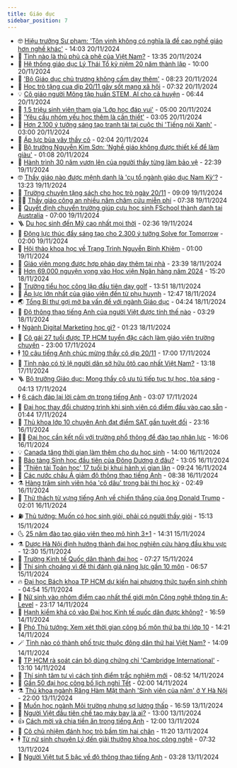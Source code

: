 ```yaml
---
title: Giáo dục
sidebar_position: 7
---
```


<!-- vnexpress-giao-duc:START -->
- 🤓 [Hiệu trưởng Sư phạm: &#39;Tôn vinh không có nghĩa là đề cao nghề giáo hơn nghề khác&#39;](https://vnexpress.net/hieu-truong-su-pham-ton-vinh-khong-co-nghia-la-de-cao-nghe-giao-hon-nghe-khac-4818218.html) - 14:03 20/11/2024
- 🦆 [Tỉnh nào là thủ phủ cà phê của Việt Nam?](https://vnexpress.net/tinh-nao-la-thu-phu-ca-phe-cua-viet-nam-4818444.html) - 13:35 20/11/2024
- 🦩 [Hệ thống giáo dục Lý Thái Tổ kỷ niệm 20 năm thành lập](https://vnexpress.net/he-thong-giao-duc-ly-thai-to-ky-niem-20-nam-thanh-lap-4818180.html) - 10:00 20/11/2024
- 🌮 [&#39;Bộ Giáo dục chủ trương không cấm dạy thêm&#39;](https://vnexpress.net/bo-giao-duc-chu-truong-khong-cam-day-them-4818296.html) - 08:23 20/11/2024
- 🔭 [Học trò tặng cua dịp 20/11 gây sốt mạng xã hội](https://vnexpress.net/hoc-tro-tang-cua-dip-20-11-gay-sot-mang-xa-hoi-4818261.html) - 07:32 20/11/2024
- 💡 [Cô giáo người Mông tập huấn STEM, AI cho cả huyện](https://vnexpress.net/co-giao-nguoi-mong-tap-huan-stem-ai-cho-ca-huyen-4817222.html) - 06:44 20/11/2024
- 🥰 [1,5 triệu sinh viên tham gia &#39;Lớp học đáp vui&#39;](https://vnexpress.net/1-5-trieu-sinh-vien-tham-gia-lop-hoc-dap-vui-4817838.html) - 05:00 20/11/2024
- 🐲 [&#39;Yêu cầu nhóm yếu học thêm là cần thiết&#39;](https://vnexpress.net/yeu-cau-nhom-yeu-hoc-them-la-can-thiet-4818093.html) - 03:05 20/11/2024
- 🦒 [Hơn 2.100 ý tưởng sáng tạo tranh tài tại cuộc thi &#39;Tiếng nói Xanh&#39;](https://vnexpress.net/hon-2-100-y-tuong-sang-tao-tranh-tai-tai-cuoc-thi-tieng-noi-xanh-4818103.html) - 03:00 20/11/2024
- 🦆 [Áp lực bủa vây thầy cô](https://vnexpress.net/ap-luc-bua-vay-thay-co-4818002.html) - 02:04 20/11/2024
- 🧰 [Bộ trưởng Nguyễn Kim Sơn: &#39;Nghề giáo không được thiết kế để làm giàu&#39;](https://vnexpress.net/bo-truong-nguyen-kim-son-nghe-giao-khong-duoc-thiet-ke-de-lam-giau-4818078.html) - 01:08 20/11/2024
- 🐘 [Hành trình 30 năm vươn lên của người thầy từng làm bảo vệ](https://vnexpress.net/hanh-trinh-30-nam-vuon-len-cua-nguoi-thay-tung-lam-bao-ve-4818031.html) - 22:39 19/11/2024
- 🤓 [Thầy giáo nào được mệnh danh là &#39;cụ tổ ngành giáo dục Nam Kỳ&#39;?](https://vnexpress.net/thay-giao-nao-duoc-menh-danh-la-cu-to-nganh-giao-duc-nam-ky-4817963.html) - 13:23 19/11/2024
- 🧰 [Trường chuyên tặng sách cho học trò ngày 20/11](https://vnexpress.net/truong-chuyen-tang-sach-cho-hoc-tro-ngay-20-11-4817815.html) - 09:09 19/11/2024
- 🧑‍💻 [Thầy giáo công an nhiều năm châm cứu miễn phí](https://vnexpress.net/thay-giao-cong-an-nhieu-nam-cham-cuu-mien-phi-4817128.html) - 07:38 19/11/2024
- 🫶 [Quyết định chuyển trường giúp cựu học sinh FSchool thành danh tại Australia](https://vnexpress.net/quyet-dinh-chuyen-truong-giup-cuu-hoc-sinh-fschool-thanh-danh-tai-australia-4817280.html) - 07:00 19/11/2024
- 🪜 [Du học sinh đến Mỹ cao nhất mọi thời](https://vnexpress.net/du-hoc-sinh-den-my-cao-nhat-moi-thoi-4817619.html) - 02:36 19/11/2024
- 🎊 [Động lực thúc đẩy sáng tạo cho 2.300 ý tưởng Solve for Tomorrow](https://vnexpress.net/dong-luc-thuc-day-sang-tao-cho-2-300-y-tuong-solve-for-tomorrow-4816590.html) - 02:00 19/11/2024
- 🧐 [Hội thảo khoa học về Trạng Trình Nguyễn Bỉnh Khiêm](https://vnexpress.net/hoi-thao-khoa-hoc-ve-trang-trinh-nguyen-binh-khiem-4817225.html) - 01:00 19/11/2024
- 🌈 [Giáo viên mong được hợp pháp dạy thêm tại nhà](https://vnexpress.net/giao-vien-mong-duoc-hop-phap-day-them-tai-nha-4817566.html) - 23:39 18/11/2024
- 🥰 [Hơn 69.000 nguyện vọng vào Học viện Ngân hàng năm 2024](https://vnexpress.net/hon-69-000-nguyen-vong-vao-hoc-vien-ngan-hang-nam-2024-4817377.html) - 15:20 18/11/2024
- 🎡 [Trường tiểu học công lập đầu tiên dạy golf](https://vnexpress.net/truong-tieu-hoc-cong-lap-dau-tien-day-golf-4817406.html) - 13:51 18/11/2024
- 🎊 [Áp lực lớn nhất của giáo viên đến từ phụ huynh](https://vnexpress.net/ap-luc-lon-nhat-cua-giao-vien-den-tu-phu-huynh-4817506.html) - 12:47 18/11/2024
- 🌏 [Tổng Bí thư gợi mở ba vấn đề với ngành Giáo dục](https://vnexpress.net/tong-bi-thu-goi-mo-ba-van-de-voi-nganh-giao-duc-4817291.html) - 04:24 18/11/2024
- 🥸 [Độ thông thạo tiếng Anh của người Việt được tính thế nào](https://vnexpress.net/do-thong-thao-tieng-anh-cua-nguoi-viet-duoc-tinh-the-nao-4816663.html) - 03:29 18/11/2024
- 🕴 [Ngành Digital Marketing học gì?](https://vnexpress.net/nganh-digital-marketing-hoc-gi-4815741.html) - 01:23 18/11/2024
- 💂 [Cô gái 27 tuổi được TP HCM tuyển đặc cách làm giáo viên trường chuyên](https://vnexpress.net/co-gai-27-tuoi-duoc-tp-hcm-tuyen-dac-cach-lam-giao-vien-truong-chuyen-4816855.html) - 23:00 17/11/2024
- 🕴 [10 câu tiếng Anh chúc mừng thầy cô dịp 20/11](https://vnexpress.net/10-cau-tieng-anh-chuc-mung-thay-co-dip-20-11-4817081.html) - 17:00 17/11/2024
- 🌋 [Tỉnh nào có tỷ lệ người dân sở hữu ôtô cao nhất Việt Nam?](https://vnexpress.net/tinh-nao-co-ty-le-nguoi-dan-so-huu-oto-cao-nhat-viet-nam-4816904.html) - 13:18 17/11/2024
- 🪜 [Bộ trưởng Giáo dục: Mong thầy cô ưu tú tiếp tục tự học, tỏa sáng](https://vnexpress.net/bo-truong-giao-duc-mong-thay-co-uu-tu-tiep-tuc-tu-hoc-toa-sang-4816989.html) - 04:13 17/11/2024
- 🕴 [6 cách đáp lại lời cảm ơn trong tiếng Anh](https://vnexpress.net/6-cach-dap-lai-loi-cam-on-trong-tieng-anh-4816964.html) - 03:07 17/11/2024
- 🎃 [Đại học thay đổi chương trình khi sinh viên có điểm đầu vào cao sẵn](https://vnexpress.net/dai-hoc-thay-doi-chuong-trinh-khi-sinh-vien-co-diem-dau-vao-cao-san-4816761.html) - 01:44 17/11/2024
- 🦏 [Thủ khoa lớp 10 chuyên Anh đạt điểm SAT gần tuyệt đối](https://vnexpress.net/thu-khoa-lop-10-chuyen-anh-dat-diem-sat-gan-tuyet-doi-4816928.html) - 23:16 16/11/2024
- 🧑‍🏫 [Đại học cần kết nối với trường phổ thông để đào tạo nhân lực](https://vnexpress.net/dai-hoc-can-ket-noi-voi-truong-pho-thong-de-dao-tao-nhan-luc-4816692.html) - 16:06 16/11/2024
- 💡 [Canada tăng thời gian làm thêm cho du học sinh](https://vnexpress.net/canada-tang-thoi-gian-lam-them-cho-du-hoc-sinh-4816865.html) - 14:00 16/11/2024
- 🐎 [Bảo tàng Sinh học đầu tiên của Đông Dương ở đâu?](https://vnexpress.net/bao-tang-sinh-hoc-dau-tien-cua-dong-duong-o-dau-4816456.html) - 13:05 16/11/2024
- 🧰 [&#39;Thiên tài Toán học&#39; 17 tuổi bị khui hành vi gian lận](https://vnexpress.net/thien-tai-toan-hoc-17-tuoi-bi-khui-hanh-vi-gian-lan-4816856.html) - 09:24 16/11/2024
- 🙉 [Các nước châu Á giảm độ thông thạo tiếng Anh](https://vnexpress.net/cac-nuoc-chau-a-giam-do-thong-thao-tieng-anh-4816842.html) - 08:38 16/11/2024
- ⚗️ [Hàng trăm sinh viên hóa &#39;cô dâu&#39; trong bài thi học kỳ](https://vnexpress.net/hang-tram-sinh-vien-hoa-co-dau-trong-bai-thi-hoc-ky-4816468.html) - 02:49 16/11/2024
- 🌝 [Thử thách từ vựng tiếng Anh về chiến thắng của ông Donald Trump](https://vnexpress.net/thu-thach-tu-vung-tieng-anh-ve-chien-thang-cua-ong-donald-trump-4816106.html) - 02:01 16/11/2024
- ⛽️ [Thủ tướng: Muốn có học sinh giỏi, phải có người thầy giỏi](https://vnexpress.net/thu-tuong-muon-co-hoc-sinh-gioi-phai-co-nguoi-thay-gioi-4816644.html) - 15:13 15/11/2024
- 🌜 [25 năm đào tạo giáo viên theo mô hình 3+1](https://vnexpress.net/25-nam-dao-tao-giao-vien-theo-mo-hinh-3-1-4816528.html) - 14:31 15/11/2024
- ⚗️ [Dược Hà Nội định hướng thành đại học nghiên cứu hàng đầu khu vực](https://vnexpress.net/duoc-ha-noi-dinh-huong-thanh-dai-hoc-nghien-cuu-hang-dau-khu-vuc-4816386.html) - 12:30 15/11/2024
- 🧰 [Trường Kinh tế Quốc dân thành đại học](https://vnexpress.net/truong-kinh-te-quoc-dan-thanh-dai-hoc-4816467.html) - 07:27 15/11/2024
- 🤗 [Thí sinh choáng vì đề thi đánh giá năng lực gần 10 môn](https://vnexpress.net/thi-sinh-choang-vi-de-thi-danh-gia-nang-luc-gan-10-mon-4816043.html) - 06:57 15/11/2024
- 🔥 [Đại học Bách khoa TP HCM dự kiến hai phương thức tuyển sinh chính](https://vnexpress.net/dai-hoc-bach-khoa-tp-hcm-du-kien-hai-phuong-thuc-tuyen-sinh-chinh-4816045.html) - 04:54 15/11/2024
- 💪 [Nữ sinh vào nhóm điểm cao nhất thế giới môn Công nghệ thông tin A-Level](https://vnexpress.net/nu-sinh-vao-nhom-diem-cao-nhat-the-gioi-mon-cong-nghe-thong-tin-a-level-4815826.html) - 23:17 14/11/2024
- 💂 [Hạnh kiểm khá có vào Đại học Kinh tế quốc dân được không?](https://vnexpress.net/hanh-kiem-kha-co-vao-dai-hoc-kinh-te-quoc-dan-duoc-khong-4815696.html) - 16:59 14/11/2024
- 🌮 [Phó Thủ tướng: Xem xét thời gian công bố môn thứ ba thi lớp 10](https://vnexpress.net/pho-thu-tuong-xem-xet-thoi-gian-cong-bo-mon-thu-ba-thi-lop-10-4816174.html) - 14:21 14/11/2024
- 🪄 [Tỉnh nào có thành phố trực thuộc đông dân thứ hai Việt Nam?](https://vnexpress.net/tinh-nao-co-thanh-pho-truc-thuoc-dong-dan-thu-hai-viet-nam-4816155.html) - 14:09 14/11/2024
- 🎡 [TP HCM rà soát cán bộ dùng chứng chỉ &#39;Cambridge International&#39;](https://vnexpress.net/tp-hcm-ra-soat-can-bo-dung-chung-chi-cambridge-international-4816152.html) - 13:10 14/11/2024
- 🌈 [Thí sinh tâm tư vì cách tính điểm trắc nghiệm mới](https://vnexpress.net/thi-sinh-tam-tu-vi-cach-tinh-diem-trac-nghiem-moi-4813196.html) - 08:52 14/11/2024
- 🎊 [Gần 50 đại học công bố lịch nghỉ Tết](https://vnexpress.net/gan-50-dai-hoc-cong-bo-lich-nghi-tet-4815185.html) - 02:00 14/11/2024
- ⚗️ [Thủ khoa ngành Răng Hàm Mặt thành &#39;Sinh viên của năm&#39; ở Y Hà Nội](https://vnexpress.net/thu-khoa-nganh-rang-ham-mat-thanh-sinh-vien-cua-nam-o-y-ha-noi-4815611.html) - 22:00 13/11/2024
- 🌁 [Muốn học ngành Môi trường nhưng sợ lương thấp](https://vnexpress.net/muon-hoc-nganh-moi-truong-nhung-so-luong-thap-4814883.html) - 16:59 13/11/2024
- 🦏 [Người Việt đầu tiên chế tạo máy bay là ai?](https://vnexpress.net/nguoi-viet-dau-tien-che-tao-may-bay-la-ai-4815725.html) - 13:00 13/11/2024
- 👍 [Cách mời và chia tiền ăn trong tiếng Anh](https://vnexpress.net/cach-moi-va-chia-tien-an-trong-tieng-anh-4815687.html) - 12:00 13/11/2024
- 🌈 [Cô chủ nhiệm đánh học trò bầm tím hai chân](https://vnexpress.net/co-chu-nhiem-danh-hoc-tro-bam-tim-hai-chan-4815724.html) - 11:20 13/11/2024
- 🕴 [Từ nữ sinh chuyên Lý đến giải thưởng khoa học công nghệ](https://vnexpress.net/tu-nu-sinh-chuyen-ly-den-giai-thuong-khoa-hoc-cong-nghe-4814649.html) - 07:32 13/11/2024
- 🧰 [Người Việt tụt 5 bậc về độ thông thạo tiếng Anh](https://vnexpress.net/nguoi-viet-tut-5-bac-ve-do-thong-thao-tieng-anh-4815354.html) - 03:28 13/11/2024<!-- vnexpress-giao-duc:END -->
